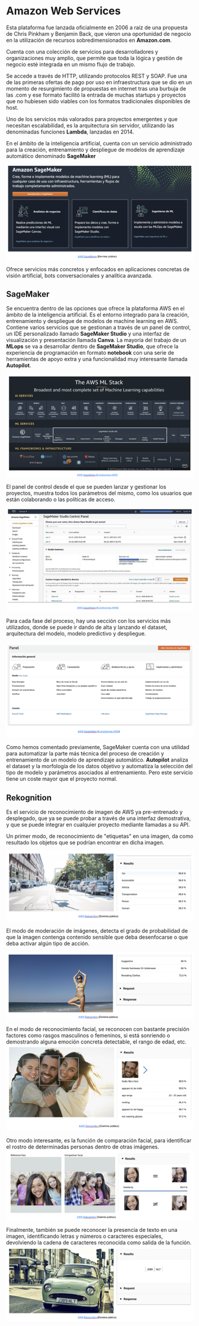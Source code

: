 # Amazon Web Services
Esta plataforma fue lanzada oficialmente en 2006 a raíz de una propuesta de Chris Pinkham y Benjamin Back, que vieron una oportunidad de negocio en la utilización de recursos sobredimensionados en **Amazon.com**.

Cuenta con una colección de servicios para desarrolladores y organizaciones muy amplio, que permite que toda la lógica y gestión de negocio esté integrada en un mismo flujo de trabajo.

Se accede a través de HTTP, utilizando protocolos REST y SOAP. Fue una de las primeras ofertas de pago por uso en infraestructura que se dio en un momento de resurgimiento de propuestas en internet tras una burbuja de las .com y ese formato facilitó la entrada de muchas startups y proyectos que no hubiesen sido viables con los formatos tradicionales disponibles de host.

Uno de los servicios más valorados para proyectos emergentes y que necesitan escalabilidad, es la arquitectura sin servidor, utilizando las denominadas funciones **Lambda**, lanzadas en 2014.

En el ámbito de la inteligencia artificial, cuenta con un servicio administrado para la creación, entrenamiento y despliegue de modelos de aprendizaje automático denominado **SageMaker**

![alt text](image-16.png)

Ofrece servicios más concretos y enfocados en aplicaciones concretas de visión artificial, bots conversacionales y analítica avanzada. 

## SageMaker
Se encuentra dentro de las opciones que ofrece la plataforma AWS en el ámbito de la inteligencia artificial.
Es el entorno integrado para la creación, entrenamiento y despliegue de modelos de machine learning en AWS.
Contiene varios servicios que se gestionan a través de un panel de control, un IDE personalizado llamado **SageMaker Studio** y una interfaz de visualización y presentación llamada **Canva**. 
La mayoría del trabajo de un **MLops** se va a desarrollar dentro de **SageMaker Studio**, que ofrece la experiencia de programación en formato **notebook** con una serie de herramientas de apoyo extra y una funcionalidad muy interesante llamada **Autopilot**.

![alt text](image-17.png)

El panel de control desde el que se pueden lanzar y gestionar los proyectos, muestra todos los parámetros del mismo, como los usuarios que están colaborando o las políticas de acceso.

![alt text](image-18.png)

Para cada fase del proceso, hay una sección con los servicios más utilizados, donde se puede ir dando de alta y lanzando el dataset, arquitectura del modelo, modelo predictivo y despliegue.

![alt text](image-19.png)

Como hemos comentado previamente, SageMaker cuenta con una utilidad para automatizar la parte más técnica del proceso de creación y entrenamiento de un modelo de aprendizaje automático. **Autopilot** analiza el dataset y la morfología de los datos objetivo y automatiza la selección del tipo de modelo y parámetros asociados al entrenamiento. Pero este servicio tiene un coste mayor que el proyecto normal.

## Rekognition

Es el servicio de reconocimiento de imagen de AWS ya pre-entrenado y desplegado, que ya se puede probar a través de una interfaz demostrativa, y que se puede integrar en cualquier proyecto mediante llamadas a su API.

Un primer modo, de reconocimiento de "etiquetas" en una imagen, da como resultado los objetos que se podrían encontrar en dicha imagen.

![alt text](image-20.png)

El modo de moderación de imágenes, detecta el grado de probabilidad de que la imagen contenga contenido sensible que deba desenfocarse o que deba activar algún tipo de acción.

![alt text](image-21.png)

En el modo de reconocimiento facial, se reconocen con bastante precisión factores como rasgos masculinos o femeninos, si está sonriendo o demostrando alguna emoción concreta detectable, el rango de edad, etc.
![alt text](image-22.png)

Otro modo interesante, es la función de comparación facial, para identificar el rostro de determinadas personas dentro de otras imágenes.
![alt text](image-23.png)

Finalmente, también se puede reconocer la presencia de texto en una imagen, identificando letras y números o caracteres especiales, devolviendo la cadena de caracteres reconocida como salida de la función.
![alt text](image-24.png)

